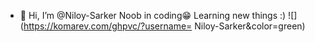 - 👋 Hi, I’m @Niloy-Sarker
Noob in coding😁
Learning new things :)
![](https://komarev.com/ghpvc/?username= Niloy-Sarker&color=green)
